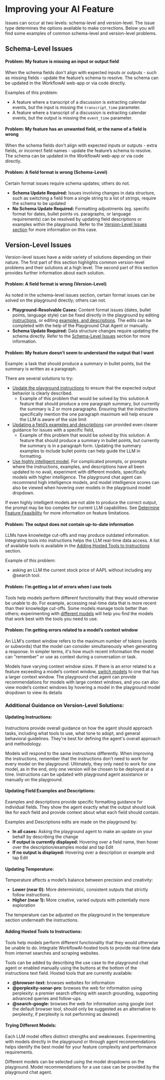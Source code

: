 # Improving your AI Feature

Issues can occur at two levels: schema-level and version-level. The issue type determines the options available to make corrections.
Below you will find some examples of common schema-level and version-level problems.

## Schema-Level Issues

#### Problem: My feature is missing an input or output field
When the schema fields don't align with expected inputs or outputs - such as missing fields - update the feature’s schema to resolve. The schema can be updated in the WorkflowAI web-app or via code directly.

Examples of this problem: 
- A feature where a transcript of a discussion is extracting calendar events, but the input is missing the `transcript_time` parameter.
- A feature where a transcript of a discussion is extracting calendar events, but the output is missing the `event_time` parameter.

#### Problem: My feature has an unwanted field, or the name of a field is wrong
When the schema fields don't align with expected inputs or outputs - extra fields, or incorrect field names - update the feature’s schema to resolve. The schema can be updated in the WorkflowAI web-app or via code directly.

#### Problem: A field format is wrong (Schema-Level)
Certain format issues require schema updates; others do not.

- **Schema Update Required:** Issues involving changes in data structure, such as switching a field from a single string to a list of strings, require the schema to be updated
- **No Schema Update Required:** Formatting adjustments (eg. specific format for dates, bullet points vs. paragraphs, or language requirements) can be resolved by updating field descriptions or examples within the playground. Refer to the [Version-Level Issues section](#problem-a-field-format-is-wrong-version-level) for more information on this case.

## Version-Level Issues

Version-level issues have a wide variety of solutions depending on their nature. The first part of this section highlights common version-level problems and their solutions at a high level. The second part of this section provides further information about each solution.

#### Problem: A field format is wrong (Version-Level)
As noted in the schema-level issues section, certain format issues can be solved on the playground directly; others can not.

- **Playground-Resolvable Cases:** Content format issues (dates, bullet points, language style) can be fixed directly in the playground by editing [instructions](#updating-instructions), or editing [examples, and descriptions](#updating-field-examples-and-descriptions). The edits can be completed with the help of the Playground Chat Agent or manually. 
- **Schema Update Required:** Data structure changes require updating the schema directly. Refer to the [Schema-Level Issues](#problem-a-field-format-is-wrong-schema-level) section for more information.

#### Problem: My feature doesn’t seem to understand the output that I want
Example: a task that should produce a summary in bullet points, but the summary is written as a paragraph.

There are several solutions to try:

- [Update the playground instructions](#updating-instructions) to ensure that the expected output behavior is clearly described. 
    - Example of this problem that would be solved by this solution:A feature that should produce a one paragraph summary, but currently the summary is 2 or more paragraphs. Ensuring that the instructions specifically mention the one paragraph maximum will help ensure the LLM is aware of the size limit
- [Updating a field’s examples and descriptions](#updating-field-examples-and-descriptions) can provided even clearer guidance for issues with a specific field,
    - Example of this problem that would be solved by this solution: A feature that should produce a summary in bullet points, but currently the summary is in a paragraph form. Updating the summary examples to include bullet points can help guide the LLM in formatting.
- [Use highly intelligent model](#trying-different-models). For complicated prompts, or prompts where the instructions, examples, and descriptions have all been updated to no avail, experiment with different models, specifically models with higher intelligence. The playground chat agent can recommend high intelligence models, and model intelligence scores can also be viewed when hovering over models in the playground model dropdown. 

If even highly intelligent models are not able to produce the correct output, the prompt may be too complex for current LLM capabilities. See [Determine Feature Feasibility](testing-your-ai-feature.md#determine-feature-feasibility) for more information on feature limitations. 

#### Problem: The output does not contain up-to-date information
LLMs have knowledge cut-offs and may produce outdated information. Integrating tools into instructions helps the LLM real-time data access. A list of available tools is available in the [Adding Hosted Tools to Instructions](#adding-hosted-tools-to-instructions) section.

Example of this problem: 
- asking an LLM the current stock price of AAPL without including any @search tool.

#### Problem: I’m getting a lot of errors when I use tools

Tools help models perform different functionality that they would otherwise be unable to do. For example, accessing real-time data that is more recent than their knowledge cut-offs.
Some models manage tools better than others; experimenting with [different models](#trying-different-models) will help you find the models that work best with the tools you need to use.

#### Problem: I’m getting errors related to a model’s context window
An LLM's context window refers to the maximum number of tokens (words or subwords) that the model can consider simultaneously when generating a response. In simpler terms, it's how much recent information the model can "remember" or use as context during a conversation or task.

Models have varying context window sizes. If there is an error related to a feature exceeding a model’s context window, [switch models](#trying-different-models) to one that has a larger context window. The playground chat agent can provide recommendations for models with large context windows, and you can also view model’s context windows by hovering a model in the playground model dropdown to view its details

### Additional Guidance on Version-Level Solutions:

#### Updating Instructions: 
Instructions provide overall guidance on how the agent should approach tasks, including what tools to use, what tone to adopt, and general behavioral guidelines. They're best for defining the agent's overall approach and methodology. 

Models will respond to the same instructions differently. When improving the instructions, remember that the instructions don’t need to work for every model on the playground. Ultimately, they only need to work for one model, as in the end, only one version will be chosen to be deployed at a time.
Instructions can be updated with playground agent assistance or manually on the playground.

#### Updating Field Examples and Descriptions: 
Examples and descriptions provide specific formatting guidance for individual fields. They show the agent exactly what the output should look like for each field and provide context about what each field should contain.

Examples and Descriptions edits are made on the playground by:
- **In all cases:** Asking the playground agent to make an update on your behalf by describing the change
- **If output is currently displayed:** Hovering over a field name, then hover over the description/examples modal and tap Edit
- **If no output is displayed:** Hovering over a description or example and tap Edit

#### Updating Temperature: 
Temperature affects a model’s balance between precision and creativity: 

- **Lower (near 0):** More deterministic, consistent outputs that strictly follow instructions.
- **Higher (near 1):** More creative, varied outputs with potentially more exploration

The temperature can be adjusted on the playground in the temperature section underneath the instructions.

#### Adding Hosted Tools to Instructions: 
Tools help models perform different functionality that they would otherwise be unable to do. Integrate WorkflowAI-hosted tools to provide real-time data from internet searches and scraping websites. 

Tools can be added by describing the use case to the playground chat agent or enabled manually using the buttons at the bottom of the instructions text field.
Hosted tools that are currently available:
- **@browser-text:** browses websites for information
- **@perplexity-sonar-pro:** browses the web for information using perplexity: a premier search offering with search grounding, supporting advanced queries and follow-ups.
- **@search-google:** browses the web for information using google (not the default browser tool, should only be suggested as an alternative to perplexity, if perplexity is not performing as desired)

#### Trying Different Models:
Each LLM model offers distinct strengths and weaknesses. Experimenting with models directly in the playground or through agent recommendations helps identify the best model for your feature complexity and performance requirements.

Different models can be selected using the model dropdowns on the playground. Model recommendations for a use case can be provided by the playground chat agent.

